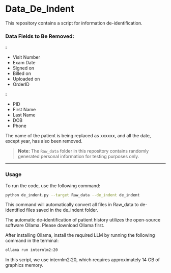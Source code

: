 # Data_De_Indent

This repository contains a script for information de-identification.

### Data Fields to Be Removed:
**<Exam>:**
- Visit Number  
- Exam Date  
- Signed on  
- Billed on  
- Uploaded on  
- OrderID  

**<Patient>:**  
- PID  
- First Name  
- Last Name  
- DOB  
- Phone  

**<Patient History>**
The name of the patient is being replaced as xxxxxx, and all the date, except year, has also been removed.

> **Note:** The `Raw_data` folder in this repository contains randomly generated personal information for testing purposes only.

---

### Usage

To run the code, use the following command:

```bash
python de_indent.py --target Raw_data --de_indent de_indent 

```

This command will automatically convert all files in Raw_data to de-identified files saved in the de_indent folder.


The automatic de-identification of patient history utilizes the open-source software Ollama. Please download Ollama first.

After installing Ollama, install the required LLM by running the following command in the terminal:

```bash
ollama run internlm2:20
```

In this script, we use internlm2:20, which requires approximately 14 GB of graphics memory.
